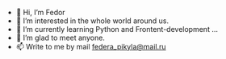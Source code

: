 - 👋 Hi, I’m Fedor
- 👀 I’m interested in the whole world around us.
- 🌱 I’m currently learning Python and Frontent-development ...
- 💞️ I’m glad to meet anyone.
- 📫 Write to me by mail federa_pikyla@mail.ru
  

<!---
Fedor69/Fedor69 is a ✨ special ✨ repository because its `README.md` (this file) appears on your GitHub profile.
You can click the Preview link to take a look at your changes.
--->
